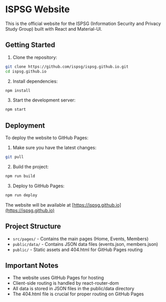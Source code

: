 # ISPSG Website

This is the official website for the ISPSG (Information Security and Privacy Study Group) built with React and Material-UI.

## Getting Started

1. Clone the repository:
```bash
git clone https://github.com/ispsg/ispsg.github.io.git
cd ispsg.github.io
```

2. Install dependencies:
```bash
npm install
```

3. Start the development server:
```bash
npm start
```

## Deployment

To deploy the website to GitHub Pages:

1. Make sure you have the latest changes:
```bash
git pull
```

2. Build the project:
```bash
npm run build
```

3. Deploy to GitHub Pages:
```bash
npm run deploy
```

The website will be available at [https://ispsg.github.io](https://ispsg.github.io)

## Project Structure

- `src/pages/` - Contains the main pages (Home, Events, Members)
- `public/data/` - Contains JSON data files (events.json, members.json)
- `public/` - Static assets and 404.html for GitHub Pages routing

## Important Notes

- The website uses GitHub Pages for hosting
- Client-side routing is handled by react-router-dom
- All data is stored in JSON files in the public/data directory
- The 404.html file is crucial for proper routing on GitHub Pages
